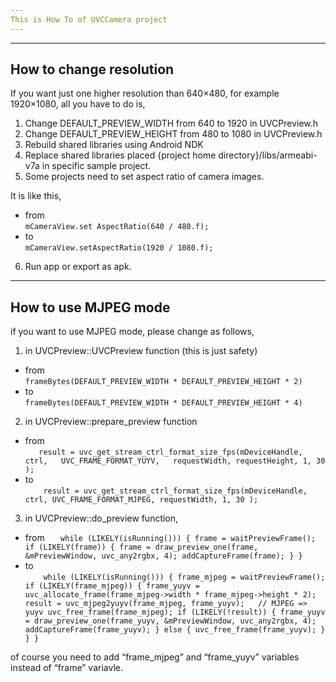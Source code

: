 ```yaml
---
This is How To of UVCCamera project
---
```


---
How to change resolution
---
If you want just one higher resolution than 640×480, for example 1920×1080, all you have to do is,

1. Change DEFAULT_PREVIEW_WIDTH from 640 to 1920 in UVCPreview.h  
2. Change DEFAULT_PREVIEW_HEIGHT from 480 to 1080 in UVCPreview.h  
3. Rebuild shared libraries using Android NDK  
4. Replace shared libraries placed {project home directory}/libs/armeabi-v7a in specific sample project.  
5. Some projects need to set aspect ratio of camera images.  

It is like this,  
* from  
    `mCameraView.set AspectRatio(640 / 480.f);`   
* to  
    `mCameraView.setAspectRatio(1920 / 1080.f);`  

6. Run app or export as apk.  

---
How to use MJPEG mode
---
if you want to use MJPEG mode, please change as follows,

1. in UVCPreview::UVCPreview function (this is just safety)  
* from  
    `frameBytes(DEFAULT_PREVIEW_WIDTH * DEFAULT_PREVIEW_HEIGHT * 2)`
* to  
    `frameBytes(DEFAULT_PREVIEW_WIDTH * DEFAULT_PREVIEW_HEIGHT * 4)`

2. in UVCPreview::prepare_preview function  
* from  
    `   result = uvc_get_stream_ctrl_format_size_fps(mDeviceHandle, ctrl,  
              UVC_FRAME_FORMAT_YUYV,  
              requestWidth, requestHeight, 1, 30 );`
* to  
    `    result = uvc_get_stream_ctrl_format_size_fps(mDeviceHandle, ctrl,
              UVC_FRAME_FORMAT_MJPEG,
              requestWidth, 1, 30 );`

3. in UVCPreview::do_preview function,  
* from
    `   while (LIKELY(isRunning())) {
              frame = waitPreviewFrame();
              if (LIKELY(frame)) {
                  frame = draw_preview_one(frame, &mPreviewWindow, uvc_any2rgbx, 4);
                  addCaptureFrame(frame);
              }
          }`
* to  
`    while (LIKELY(isRunning())) {
        frame_mjpeg = waitPreviewFrame();
        if (LIKELY(frame_mjpeg)) {
            frame_yuyv = uvc_allocate_frame(frame_mjpeg->width * frame_mjpeg->height * 2);
            result = uvc_mjpeg2yuyv(frame_mjpeg, frame_yuyv);	// MJPEG => yuyv
            uvc_free_frame(frame_mjpeg);
            if (LIKELY(!result)) {
                frame_yuyv = draw_preview_one(frame_yuyv, &mPreviewWindow, uvc_any2rgbx, 4);
                addCaptureFrame(frame_yuyv);
            } else {
                uvc_free_frame(frame_yuyv);
            }
        }
    }`  

of course you need to add “frame_mjpeg” and “frame_yuyv” variables instead of “frame” variavle.